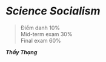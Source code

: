 # ***Science Socialism***

> Điểm danh 10% </br>
> Mid-term exam 30%<br>
> Final exam 60% 


***Thầy Thạng***
